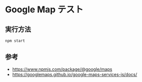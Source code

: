 # Google Map テスト

## 実行方法
```
npm start
```

## 参考
* https://www.npmjs.com/package/@google/maps
* https://googlemaps.github.io/google-maps-services-js/docs/
